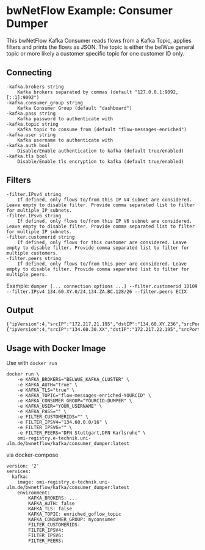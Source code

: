 # bwNetFlow Example: Consumer Dumper

This bwNetFlow Kafka Consumer reads flows from a Kafka Topic, applies filters and prints the flows as JSON. The topic is either the belWue general topic or more likely a customer specific topic for one customer ID only.

## Connecting

```
-kafka.brokers string
    Kafka brokers separated by commas (default "127.0.0.1:9092,[::1]:9092")
-kafka.consumer_group string
    Kafka Consumer Group (default "dashboard")
-kafka.pass string
    Kafka password to authenticate with
-kafka.topic string
    Kafka topic to consume from (default "flow-messages-enriched")
-kafka.user string
    Kafka username to authenticate with
-kafka.auth bool
    Disable/Enable authentication to kafka (default true/enabled)
-kafka.tls bool
    Disable/Enable tls encryption to kafka (default true/enabled)
```

## Filters

```
-filter.IPsv4 string
    If defined, only flows to/from this IP V4 subnet are considered. Leave empty to disable filter. Provide comma separated list to filter for multiple IP subnets.
-filter.IPsv6 string
    If defined, only flows to/from this IP V6 subnet are considered. Leave empty to disable filter. Provide comma separated list to filter for multiple IP subnets.
-filter.customerid string
    If defined, only flows for this customer are considered. Leave empty to disable filter. Provide comma separated list to filter for multiple customers.
-filter.peers string
    If defined, only flows to/from this peer are considered. Leave empty to disable filter. Provide comma separated list to filter for multiple peers.
```

Example: `dumper [... connection options ...] --filter.customerid 10109 --filter.IPsv4 134.60.XY.0/24,134.ZA.BC.128/26 --filter.peers ECIX`

## Output

```
{"ipVersion":4,"srcIP":"172.217.21.195","dstIP":"134.60.XY.236","srcPort":443,"dstPort":39132,"proto":6,"peer":"ECIX","bytes":1472,"packets":32}
{"ipVersion":4,"srcIP":"134.60.30.XX","dstIP":"172.217.22.195","srcPort":54045,"dstPort":443,"proto":6,"peer":"ECIX","bytes":5952,"packets":64}
```

## Usage with Docker Image

Use with `docker run`

```
docker run \
    -e KAFKA_BROKERS="BELWUE_KAFKA_CLUSTER" \
    -e KAFKA_AUTH="true" \
    -e KAFKA_TLS="true" \
    -e KAFKA_TOPIC="flow-messages-enriched-YOURCID" \
    -e KAFKA_CONSUMER_GROUP="YOURCID-DUMPER" \
    -e KAFKA_USER="YOUR_USERNAME" \
    -e KAFKA_PASS="" \
    -e FILTER_CUSTOMERIDS="" \
    -e FILTER_IPSV4="134.60.0.0/16" \
    -e FILTER_IPSV6="" \
    -e FILTER_PEERS="DFN Stuttgart,DFN Karlsruhe" \
    omi-registry.e-technik.uni-ulm.de/bwnetflow/kafka/consumer_dumper:latest
```

via docker-compose

```
version: '2'
services:
  kafka:
    image: omi-registry.e-technik.uni-ulm.de/bwnetflow/kafka/consumer_dumper:latest
    environment:
        KAFKA_BROKERS: ...
        KAFKA_AUTH: false
        KAFKA_TLS: false
        KAFKA_TOPIC: enriched_goflow_topic
        KAFKA_CONSUMER_GROUP: myconsumer
        FILTER_CUSTOMERIDS: 
        FILTER_IPSV4: 
        FILTER_IPSV6: 
        FILTER_PEERS: 
        

```